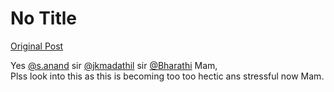# No Title

[Original Post](https://discourse.onlinedegree.iitm.ac.in/t/168476/5)

<p>Yes <a class="mention" href="/u/s.anand">@s.anand</a> sir <a class="mention" href="/u/jkmadathil">@jkmadathil</a>  sir <a class="mention" href="/u/bharathi">@Bharathi</a> Mam,<br>
Plss look into this as this is becoming too too hectic ans stressful now Mam.</p>